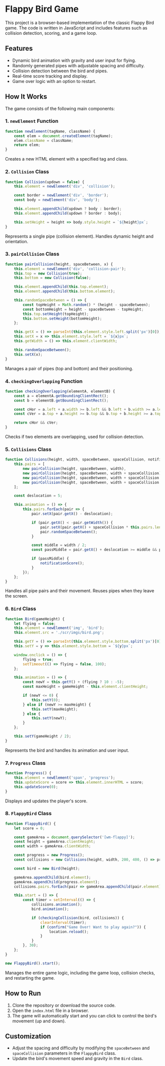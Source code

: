 # Flappy Bird Game

This project is a browser-based implementation of the classic Flappy Bird game. The code is written in JavaScript and includes features such as collision detection, scoring, and a game loop.

## Features
- Dynamic bird animation with gravity and user input for flying.
- Randomly generated pipes with adjustable spacing and difficulty.
- Collision detection between the bird and pipes.
- Real-time score tracking and display.
- Game over logic with an option to restart.

## How It Works
The game consists of the following main components:

### 1. **`newElement` Function**
```javascript
function newElement(tagName, className) {
    const elem = document.createElement(tagName);
    elem.className = className;
    return elem;
}
```
Creates a new HTML element with a specified tag and class.

### 2. **`Collision` Class**
```javascript
function Collision(updown = false) {
    this.element = newElement('div', 'collision');

    const border = newElement('div', 'border');
    const body = newElement('div', 'body');

    this.element.appendChild(updown ? body : border);
    this.element.appendChild(updown ? border : body);

    this.setHeight = height => body.style.height = `${height}px`;
}
```
Represents a single pipe (collision element). Handles dynamic height and orientation.

### 3. **`pairCollision` Class**
```javascript
function pairCollision(height, spaceBetween, x) {
    this.element = newElement('div', 'collision-pair');
    this.top = new Collision(true);
    this.bottom = new Collision(false);

    this.element.appendChild(this.top.element);
    this.element.appendChild(this.bottom.element);

    this.randomSpaceBetween = () => {
        const topHeight = Math.random() * (height - spaceBetween);
        const bottomHeight = height - spaceBetween - topHeight;
        this.top.setHeight(topHeight);
        this.bottom.setHeight(bottomHeight);
    };

    this.getX = () => parseInt(this.element.style.left.split('px')[0]);
    this.setX = x => this.element.style.left = `${x}px`;
    this.getWidth = () => this.element.clientWidth;

    this.randomSpaceBetween();
    this.setX(x);
}
```
Manages a pair of pipes (top and bottom) and their positioning.

### 4. **`checkingOverlapping` Function**
```javascript
function checkingOverlapping(elementA, elementB) {
    const a = elementA.getBoundingClientRect();
    const b = elementB.getBoundingClientRect();

    const cHor = a.left + a.width >= b.left && b.left + b.width >= a.left;
    const cVer = a.top + a.height >= b.top && b.top + b.height >= a.top;

    return cHor && cVer;
}
```
Checks if two elements are overlapping, used for collision detection.

### 5. **`Collisions` Class**
```javascript
function Collisions(height, width, spaceBetween, spaceCollision, notificationScore) {
    this.pairs = [
        new pairCollision(height, spaceBetween, width),
        new pairCollision(height, spaceBetween, width + spaceCollision),
        new pairCollision(height, spaceBetween, width + spaceCollision * 2),
        new pairCollision(height, spaceBetween, width + spaceCollision * 3)
    ];

    const deslocation = 5;

    this.animation = () => {
        this.pairs.forEach(pair => {
            pair.setX(pair.getX() - deslocation);

            if (pair.getX() < -pair.getWidth()) {
                pair.setX(pair.getX() + spaceCollision * this.pairs.length);
                pair.randomSpaceBetween();
            }

            const middle = width / 2;
            const passMiddle = pair.getX() + deslocation >= middle && pair.getX() < middle;

            if (passMiddle) {
                notificationScore();
            }
        });
    };
}
```
Handles all pipe pairs and their movement. Reuses pipes when they leave the screen.

### 6. **`Bird` Class**
```javascript
function Bird(gameHeight) {
    let flying = false;
    this.element = newElement('img', 'bird');
    this.element.src = './scr/imgs/bird.png';

    this.getY = () => parseInt(this.element.style.bottom.split('px')[0]);
    this.setY = y => this.element.style.bottom = `${y}px`;

    window.onclick = () => {
        flying = true;
        setTimeout(() => flying = false, 100);
    };

    this.animation = () => {
        const newY = this.getY() + (flying ? 10 : -5);
        const maxHeight = gameHeight - this.element.clientHeight;

        if (newY <= 0) {
            this.setY(0);
        } else if (newY >= maxHeight) {
            this.setY(maxHeight);
        } else {
            this.setY(newY);
        }
    };

    this.setY(gameHeight / 2);
}
```
Represents the bird and handles its animation and user input.

### 7. **`Progress` Class**
```javascript
function Progress() {
    this.element = newElement('span', 'progress');
    this.updateScore = score => this.element.innerHTML = score;
    this.updateScore(0);
}
```
Displays and updates the player's score.

### 8. **`FlappyBird` Class**
```javascript
function FlappyBird() {
    let score = 0;

    const gameArea = document.querySelector('[wm-flappy]');
    const height = gameArea.clientHeight;
    const width = gameArea.clientWidth;

    const progress = new Progress();
    const collisions = new Collisions(height, width, 200, 400, () => progress.updateScore(++score));

    const bird = new Bird(height);

    gameArea.appendChild(bird.element);
    gameArea.appendChild(progress.element);
    collisions.pairs.forEach(pair => gameArea.appendChild(pair.element));

    this.start = () => {
        const timer = setInterval(() => {
            collisions.animation();
            bird.animation();

            if (checkingCollision(bird, collisions)) {
                clearInterval(timer);
                if (confirm("Game Over! Want to play again?")) {
                    location.reload();
                }
            }
        }, 30);
    };
}

new FlappyBird().start();
```
Manages the entire game logic, including the game loop, collision checks, and restarting the game.

## How to Run
1. Clone the repository or download the source code.
2. Open the `index.html` file in a browser.
3. The game will automatically start and you can click to control the bird's movement (up and down).

## Customization
- Adjust the spacing and difficulty by modifying the `spaceBetween` and `spaceCollision` parameters in the `FlappyBird` class.
- Update the bird's movement speed and gravity in the `Bird` class.
